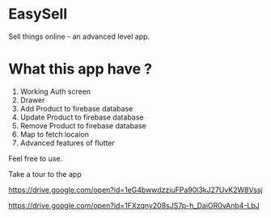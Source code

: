 # EasySell

Sell things online - an advanced level app.


# What this app have ?
1. Working Auth screen
2. Drawer
3. Add Product to firebase database
4. Update Product to firebase database
5. Remove Product to firebase database
6. Map to fetch locaion
7. Advanced features of flutter 

Feel free to use.

Take a tour to the app

https://drive.google.com/open?id=1eG4bwwdzziuFPa90l3kJ27UvK2W8Vssj

https://drive.google.com/open?id=1FXzqny208sJS7p-h_DaiOR0vAnb4-LbJ






